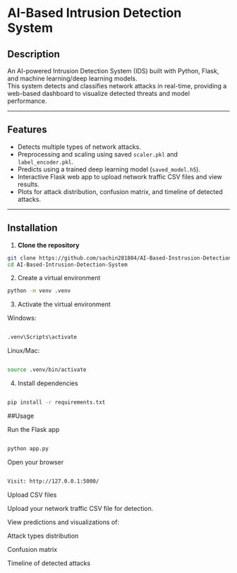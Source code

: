 # AI-Based Intrusion Detection System

## Description 
An AI-powered Intrusion Detection System (IDS) built with Python, Flask, and machine learning/deep learning models.  
This system detects and classifies network attacks in real-time, providing a web-based dashboard to visualize detected threats and model performance.

---

## Features
- Detects multiple types of network attacks.  
- Preprocessing and scaling using saved `scaler.pkl` and `label_encoder.pkl`.  
- Predicts using a trained deep learning model (`saved_model.h5`).  
- Interactive Flask web app to upload network traffic CSV files and view results.  
- Plots for attack distribution, confusion matrix, and timeline of detected attacks.

---

## Installation

1. **Clone the repository**
```bash
git clone https://github.com/sachin281804/AI-Based-Instrusion-Detection-System.git
cd AI-Based-Intrusion-Detection-System
```
2. Create a virtual environment
```bash
python -m venv .venv
```

3. Activate the virtual environment

Windows:
```bash

.venv\Scripts\activate
```

Linux/Mac:
```bash

source .venv/bin/activate
```

4. Install dependencies
```bash

pip install -r requirements.txt
```
##Usage

Run the Flask app
```bash

python app.py
```

Open your browser
```bash

Visit: http://127.0.0.1:5000/
```
Upload CSV files

Upload your network traffic CSV file for detection.

View predictions and visualizations of:

Attack types distribution

Confusion matrix

Timeline of detected attacks


